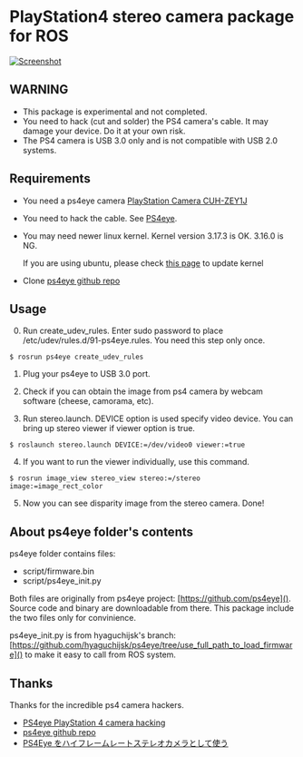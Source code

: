 # PlayStation4 stereo camera package for ROS

[![Screenshot](http://img.youtube.com/vi/yUa3Rya6fhk/hqdefault.jpg)](https://www.youtube.com/watch?v=yUa3Rya6fhk)

## WARNING

* This package is experimental and not completed.
* You need to hack (cut and solder) the PS4 camera's cable. It may damage your device. Do it at your own risk.
* The PS4 camera is USB 3.0 only and is not compatible with USB 2.0 systems.

## Requirements

* You need a ps4eye camera [PlayStation Camera CUH-ZEY1J](http://www.jp.playstation.com/ps4/peripheral/cuhzey1j.html)

* You need to hack the cable. See [PS4eye](http://ps4eye.tumblr.com/post/79572946666/more-photos-of-cable-wiring-to-clarify-how-the).

* You may need newer linux kernel. Kernel version 3.17.3 is OK. 3.16.0 is NG.

  If you are using ubuntu, please check [this page](http://kernel.ubuntu.com/~kernel-ppa/mainline/v3.17-utopic/) to update kernel
* Clone [ps4eye github repo](https://github.com/ps4eye/ps4eye)

## Usage

0. Run create_udev_rules. Enter sudo password to place /etc/udev/rules.d/91-ps4eye.rules. You need this step only once.
```
$ rosrun ps4eye create_udev_rules
```

1. Plug your ps4eye to USB 3.0 port.

2. Check if you can obtain the  image from ps4 camera by webcam software (cheese, camorama, etc).

3. Run stereo.launch. DEVICE option is used specify video device. You can bring up stereo viewer if viewer option is true.
```
$ roslaunch stereo.launch DEVICE:=/dev/video0 viewer:=true
```
4. If you want to run the viewer individually, use this command.
```
$ rosrun image_view stereo_view stereo:=/stereo image:=image_rect_color
```
5. Now you can see disparity image from the stereo camera. Done!

## About ps4eye folder's contents

ps4eye folder contains files:
* script/firmware.bin
* script/ps4eye_init.py

Both files are originally from ps4eye project: [https://github.com/ps4eye](). Source code and binary are downloadable from there. This package include the two files only for convinience.

ps4eye_init.py is from hyaguchijsk's branch: [https://github.com/hyaguchijsk/ps4eye/tree/use_full_path_to_load_firmware]() to make it easy to call from ROS system.

## Thanks

Thanks for the incredible ps4 camera hackers.

* [PS4eye PlayStation 4 camera hacking](http://ps4eye.tumblr.com/)
* [ps4eye github repo](https://github.com/ps4eye/ps4eye)
* [PS4Eye をハイフレームレートステレオカメラとして使う](http://goo.gl/2AcdMQ)
